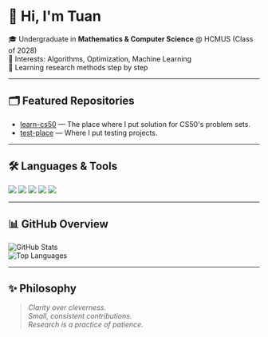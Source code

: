 # 👋 Hi, I'm Tuan

🎓 Undergraduate in **Mathematics & Computer Science** @ HCMUS (Class of 2028)  
🔬 Interests: Algorithms, Optimization, Machine Learning  
📖 Learning research methods step by step  

---

## 🗂 Featured Repositories
- [learn-cs50](https://github.com/tuanairesearch/learn-cs50) — The place where I put solution for CS50's problem sets.
- [test-place](https://github.com/tuanairesearch/test-place) — Where I put testing projects.

---

## 🛠 Languages & Tools
<p>
  <img src="https://img.shields.io/badge/Python-3776AB?logo=python&logoColor=fff"/>
  <img src="https://img.shields.io/badge/Git-F05032?logo=git&logoColor=fff"/>
  <img src="https://img.shields.io/badge/VS_Code-007ACC?logo=visualstudiocode&logoColor=fff"/>
  <img src="https://img.shields.io/badge/LaTeX-008080?logo=latex&logoColor=fff"/>
  <img src="https://img.shields.io/badge/Markdown-000000?logo=markdown&logoColor=fff"/>
</p>

---

## 📊 GitHub Overview
![GitHub Stats](https://github-readme-stats.vercel.app/api?username=tuanairesearch&show_icons=true&theme=default)  
![Top Languages](https://github-readme-stats.vercel.app/api/top-langs/?username=tuanairesearch&layout=compact&theme=default)

---

## ✨ Philosophy
> *Clarity over cleverness.  
> Small, consistent contributions.  
> Research is a practice of patience.*
